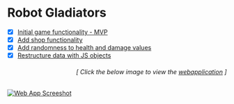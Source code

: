 # Robot Gladiators

- [x] [Initial game functionality - MVP](https://github.com/luc1dLife/robot-gladiators/issues/1)
- [x] [Add shop functionality](https://github.com/luc1dLife/robot-gladiators/issues/2)
- [x] [Add randomness to health and damage values ](https://github.com/luc1dLife/robot-gladiators/issues/3)
- [x] [Restructure data with JS objects](https://github.com/luc1dLife/robot-gladiators/issues/4) 
<h6><p align="right">[ Click the below image to view the <a href="https://luc1dlife.github.io/robot-gladiators/">webapplication</a> ]</p></h6>
<a href="https://luc1dlife.github.io/robot-gladiators/">
  <img src="#" alt="Web App Screeshot">
</a>